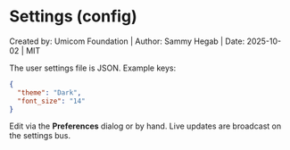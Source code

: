 # Settings (config)

Created by: Umicom Foundation | Author: Sammy Hegab | Date: 2025-10-02 | MIT

The user settings file is JSON. Example keys:

```json
{
  "theme": "Dark",
  "font_size": "14"
}
```

Edit via the **Preferences** dialog or by hand. Live updates are broadcast on the settings bus.
